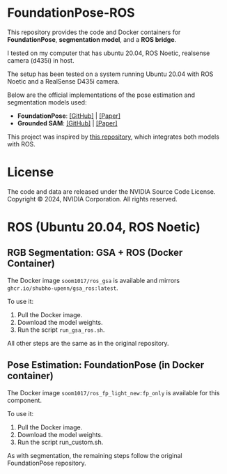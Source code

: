 # FoundationPose-ROS
This repository provides the code and Docker containers for **FoundationPose**, **segmentation model**, and a **ROS bridge**.

I tested on my computer that has ubuntu 20.04, ROS Noetic, realsense camera (d435i) in host.

The setup has been tested on a system running Ubuntu 20.04 with ROS Noetic and a RealSense D435i camera.

Below are the official implementations of the pose estimation and segmentation models used:
- **FoundationPose**: [[GitHub]](https://github.com/NVlabs/FoundationPose) | [[Paper]](https://arxiv.org/abs/2312.08344)
- **Grounded SAM**: [[GitHub]](https://github.com/IDEA-Research/Grounded-Segment-Anything) | [[Paper]](https://arxiv.org/abs/2401.14159)

This project was inspired by [this repository](https://github.com/shubho-upenn/FoundationPose/tree/ROS_FoundationPose), which integrates both models with ROS.

# License
The code and data are released under the NVIDIA Source Code License. Copyright © 2024, NVIDIA Corporation. All rights reserved.

# ROS (Ubuntu 20.04, ROS Noetic)
## RGB Segmentation: GSA + ROS (Docker Container)
The Docker image `soom1017/ros_gsa` is available and mirrors `ghcr.io/shubho-upenn/gsa_ros:latest`.

To use it:
1. Pull the Docker image.
2. Download the model weights.
3. Run the script `run_gsa_ros.sh`.

All other steps are the same as in the original repository.

## Pose Estimation: FoundationPose (in Docker container)
The Docker image `soom1017/ros_fp_light_new:fp_only` is available for this component.

To use it:
1. Pull the Docker image.
2. Download the model weights.
3. Run the script run_custom.sh.

As with segmentation, the remaining steps follow the original FoundationPose repository.
